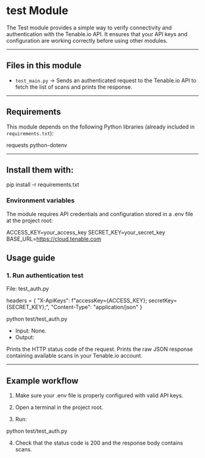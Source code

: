 # test Module

The Test module provides a simple way to verify connectivity and authentication with the Tenable.io API.
It ensures that your API keys and configuration are working correctly before using other modules.

---

## Files in this module

- `test_main.py` → Sends an authenticated request to the Tenable.io API to fetch the list of scans and prints the response.

---

## Requirements

This module depends on the following Python libraries (already included in `requirements.txt`):

requests
python-dotenv

---

## Install them with:

pip install -r requirements.txt

### Environment variables

The module requires API credentials and configuration stored in a .env file at the project root:

ACCESS_KEY=your_access_key
SECRET_KEY=your_secret_key
BASE_URL=https://cloud.tenable.com

## Usage guide

### 1. Run authentication test
File: test_auth.py

headers = {
    "X-ApiKeys": f"accessKey={ACCESS_KEY}; secretKey={SECRET_KEY};",
    "Content-Type": "application/json"
}

python test/test_auth.py

* Input: None.
* Output: 

Prints the HTTP status code of the request.
Prints the raw JSON response containing available scans in your Tenable.io account.

---

## Example workflow

1. Make sure your .env file is properly configured with valid API keys.

2. Open a terminal in the project root.

3. Run:

python test/test_auth.py

4. Check that the status code is 200 and the response body contains scans.